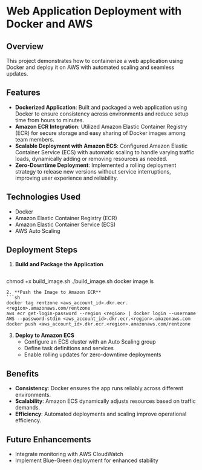 # Web Application Deployment with Docker and AWS

## Overview
This project demonstrates how to containerize a web application using Docker and deploy it on AWS with automated scaling and seamless updates.

## Features
- **Dockerized Application**: Built and packaged a web application using Docker to ensure consistency across environments and reduce setup time from hours to minutes.
- **Amazon ECR Integration**: Utilized Amazon Elastic Container Registry (ECR) for secure storage and easy sharing of Docker images among team members.
- **Scalable Deployment with Amazon ECS**: Configured Amazon Elastic Container Service (ECS) with automatic scaling to handle varying traffic loads, dynamically adding or removing resources as needed.
- **Zero-Downtime Deployment**: Implemented a rolling deployment strategy to release new versions without service interruptions, improving user experience and reliability.

## Technologies Used
- Docker
- Amazon Elastic Container Registry (ECR)
- Amazon Elastic Container Service (ECS)
- AWS Auto Scaling

## Deployment Steps
1. **Build and Package the Application**
   ```sh
  chmod +x build_image.sh
  ./build_image.sh 
  docker image ls
   ```
2. **Push the Image to Amazon ECR**
   ```sh
   docker tag rentzone <aws_account_id>.dkr.ecr.<region>.amazonaws.com/rentzone
   aws ecr get-login-password --region <region> | docker login --username AWS --password-stdin <aws_account_id>.dkr.ecr.<region>.amazonaws.com
   docker push <aws_account_id>.dkr.ecr.<region>.amazonaws.com/rentzone
   ```
3. **Deploy to Amazon ECS**
   - Configure an ECS cluster with an Auto Scaling group
   - Define task definitions and services
   - Enable rolling updates for zero-downtime deployments

## Benefits
- **Consistency**: Docker ensures the app runs reliably across different environments.
- **Scalability**: Amazon ECS dynamically adjusts resources based on traffic demands.
- **Efficiency**: Automated deployments and scaling improve operational efficiency.

## Future Enhancements
- Integrate monitoring with AWS CloudWatch
- Implement Blue-Green deployment for enhanced stability



